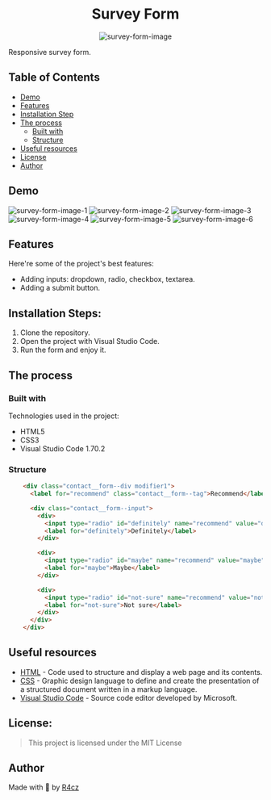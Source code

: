 <h1 align="center" id="title">Survey Form</h1>

<p align="center"><img src="./resources/readme/survey-form.png" alt="survey-form-image"></p>

<p id="description">Responsive survey form.</p>

## Table of Contents

- [Demo](#demo)
- [Features](#features)
- [Installation Step](#installation-steps)
- [The process](#the-process)
  - [Built with](#built-with)
  - [Structure](#structure)
- [Useful resources](#useful-resources)
- [License](#license)
- [Author](#author)

## Demo

<img src="./resources/readme/1.png" alt="survey-form-image-1">
<img src="./resources/readme/2.png" alt="survey-form-image-2">
<img src="./resources/readme/3.png" alt="survey-form-image-3">
<img src="./resources/readme/4.png" alt="survey-form-image-4">
<img src="./resources/readme/5.png" alt="survey-form-image-5">
<img src="./resources/readme/6.png" alt="survey-form-image-6">
  
## Features

Here're some of the project's best features:

*   Adding inputs: dropdown, radio, checkbox, textarea.
*   Adding a submit button.

## Installation Steps:

1. Clone the repository.
2. Open the project with Visual Studio Code.
3. Run the form and enjoy it.

## The process 
### Built with

Technologies used in the project:

*   HTML5
*   CSS3
*   Visual Studio Code 1.70.2

### Structure

``` HTML
    <div class="contact__form--div modifier1">
      <label for="recommend" class="contact__form--tag">Recommend</label>

      <div class="contact__form--input">
        <div>
          <input type="radio" id="definitely" name="recommend" value="definitely" checked>
          <label for="definitely">Definitely</label>
        </div>

        <div>
          <input type="radio" id="maybe" name="recommend" value="maybe">
          <label for="maybe">Maybe</label>
        </div>

        <div>
          <input type="radio" id="not-sure" name="recommend" value="not-sure">
          <label for="not-sure">Not sure</label>
        </div>
      </div>
    </div>
```

## Useful resources

* [HTML](https://html.com/) - Code used to structure and display a web page and its contents.
* [CSS](https://www.w3.org/) - Graphic design language to define and create the presentation of a structured document written in a markup language.
* [Visual Studio Code](https://code.visualstudio.com/) - Source code editor developed by Microsoft.

## License:

> This project is licensed under the MIT License

## Author

Made with 💚 by [R4cz](https://www.linkedin.com/in/r4cz/)
